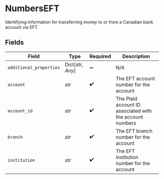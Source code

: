 # NumbersEFT

Identifying information for transferring money to or from a Canadian bank account via EFT.


## Fields

| Field                                                    | Type                                                     | Required                                                 | Description                                              |
| -------------------------------------------------------- | -------------------------------------------------------- | -------------------------------------------------------- | -------------------------------------------------------- |
| `additional_properties`                                  | Dict[str, *Any*]                                         | :heavy_minus_sign:                                       | N/A                                                      |
| `account`                                                | *str*                                                    | :heavy_check_mark:                                       | The EFT account number for the account                   |
| `account_id`                                             | *str*                                                    | :heavy_check_mark:                                       | The Plaid account ID associated with the account numbers |
| `branch`                                                 | *str*                                                    | :heavy_check_mark:                                       | The EFT branch number for the account                    |
| `institution`                                            | *str*                                                    | :heavy_check_mark:                                       | The EFT institution number for the account               |